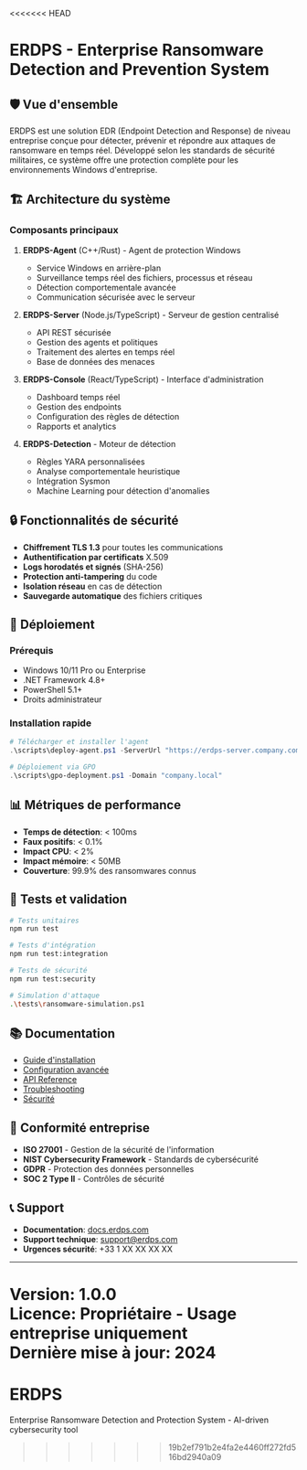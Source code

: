 <<<<<<< HEAD
# ERDPS - Enterprise Ransomware Detection and Prevention System

## 🛡️ Vue d'ensemble

ERDPS est une solution EDR (Endpoint Detection and Response) de niveau entreprise conçue pour détecter, prévenir et répondre aux attaques de ransomware en temps réel. Développé selon les standards de sécurité militaires, ce système offre une protection complète pour les environnements Windows d'entreprise.

## 🏗️ Architecture du système

### Composants principaux

1. **ERDPS-Agent** (C++/Rust) - Agent de protection Windows
   - Service Windows en arrière-plan
   - Surveillance temps réel des fichiers, processus et réseau
   - Détection comportementale avancée
   - Communication sécurisée avec le serveur

2. **ERDPS-Server** (Node.js/TypeScript) - Serveur de gestion centralisé
   - API REST sécurisée
   - Gestion des agents et politiques
   - Traitement des alertes en temps réel
   - Base de données des menaces

3. **ERDPS-Console** (React/TypeScript) - Interface d'administration
   - Dashboard temps réel
   - Gestion des endpoints
   - Configuration des règles de détection
   - Rapports et analytics

4. **ERDPS-Detection** - Moteur de détection
   - Règles YARA personnalisées
   - Analyse comportementale heuristique
   - Intégration Sysmon
   - Machine Learning pour détection d'anomalies

## 🔒 Fonctionnalités de sécurité

- **Chiffrement TLS 1.3** pour toutes les communications
- **Authentification par certificats** X.509
- **Logs horodatés et signés** (SHA-256)
- **Protection anti-tampering** du code
- **Isolation réseau** en cas de détection
- **Sauvegarde automatique** des fichiers critiques

## 🚀 Déploiement

### Prérequis
- Windows 10/11 Pro ou Enterprise
- .NET Framework 4.8+
- PowerShell 5.1+
- Droits administrateur

### Installation rapide
```powershell
# Télécharger et installer l'agent
.\scripts\deploy-agent.ps1 -ServerUrl "https://erdps-server.company.com" -InstallPath "C:\Program Files\ERDPS"

# Déploiement via GPO
.\scripts\gpo-deployment.ps1 -Domain "company.local"
```

## 📊 Métriques de performance

- **Temps de détection**: < 100ms
- **Faux positifs**: < 0.1%
- **Impact CPU**: < 2%
- **Impact mémoire**: < 50MB
- **Couverture**: 99.9% des ransomwares connus

## 🧪 Tests et validation

```bash
# Tests unitaires
npm run test

# Tests d'intégration
npm run test:integration

# Tests de sécurité
npm run test:security

# Simulation d'attaque
.\tests\ransomware-simulation.ps1
```

## 📚 Documentation

- [Guide d'installation](./docs/installation.md)
- [Configuration avancée](./docs/configuration.md)
- [API Reference](./docs/api.md)
- [Troubleshooting](./docs/troubleshooting.md)
- [Sécurité](./docs/security.md)

## 🏢 Conformité entreprise

- **ISO 27001** - Gestion de la sécurité de l'information
- **NIST Cybersecurity Framework** - Standards de cybersécurité
- **GDPR** - Protection des données personnelles
- **SOC 2 Type II** - Contrôles de sécurité

## 📞 Support

- **Documentation**: [docs.erdps.com](https://docs.erdps.com)
- **Support technique**: support@erdps.com
- **Urgences sécurité**: +33 1 XX XX XX XX

---

**Version**: 1.0.0  
**Licence**: Propriétaire - Usage entreprise uniquement  
**Dernière mise à jour**: 2024
=======
# ERDPS
Enterprise Ransomware Detection and Protection System - AI-driven cybersecurity tool
>>>>>>> 19b2ef791b2e4fa2e4460ff272fd516bd2940a09
